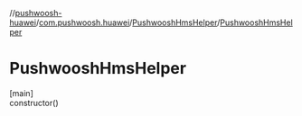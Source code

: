 //[pushwoosh-huawei](../../../index.md)/[com.pushwoosh.huawei](../index.md)/[PushwooshHmsHelper](index.md)/[PushwooshHmsHelper](-pushwoosh-hms-helper.md)

# PushwooshHmsHelper

[main]\
constructor()
